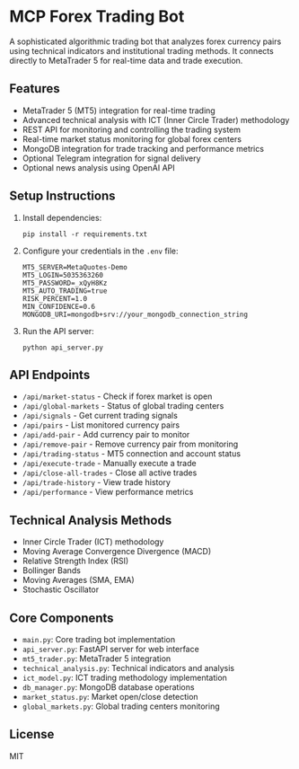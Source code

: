 # MCP Forex Trading Bot

A sophisticated algorithmic trading bot that analyzes forex currency pairs using technical indicators and institutional trading methods. It connects directly to MetaTrader 5 for real-time data and trade execution.

## Features

- MetaTrader 5 (MT5) integration for real-time trading
- Advanced technical analysis with ICT (Inner Circle Trader) methodology
- REST API for monitoring and controlling the trading system
- Real-time market status monitoring for global forex centers
- MongoDB integration for trade tracking and performance metrics
- Optional Telegram integration for signal delivery
- Optional news analysis using OpenAI API

## Setup Instructions

1. Install dependencies:
   ```
   pip install -r requirements.txt
   ```

2. Configure your credentials in the `.env` file:
   ```
   MT5_SERVER=MetaQuotes-Demo
   MT5_LOGIN=5035363260
   MT5_PASSWORD=_xQyH8Kz
   MT5_AUTO_TRADING=true
   RISK_PERCENT=1.0
   MIN_CONFIDENCE=0.6
   MONGODB_URI=mongodb+srv://your_mongodb_connection_string
   ```

3. Run the API server:
   ```
   python api_server.py
   ```

## API Endpoints

- `/api/market-status` - Check if forex market is open
- `/api/global-markets` - Status of global trading centers
- `/api/signals` - Get current trading signals
- `/api/pairs` - List monitored currency pairs
- `/api/add-pair` - Add currency pair to monitor
- `/api/remove-pair` - Remove currency pair from monitoring
- `/api/trading-status` - MT5 connection and account status
- `/api/execute-trade` - Manually execute a trade
- `/api/close-all-trades` - Close all active trades
- `/api/trade-history` - View trade history
- `/api/performance` - View performance metrics

## Technical Analysis Methods

- Inner Circle Trader (ICT) methodology
- Moving Average Convergence Divergence (MACD)
- Relative Strength Index (RSI)
- Bollinger Bands
- Moving Averages (SMA, EMA)
- Stochastic Oscillator

## Core Components

- `main.py`: Core trading bot implementation
- `api_server.py`: FastAPI server for web interface
- `mt5_trader.py`: MetaTrader 5 integration
- `technical_analysis.py`: Technical indicators and analysis
- `ict_model.py`: ICT trading methodology implementation
- `db_manager.py`: MongoDB database operations
- `market_status.py`: Market open/close detection
- `global_markets.py`: Global trading centers monitoring

## License

MIT
